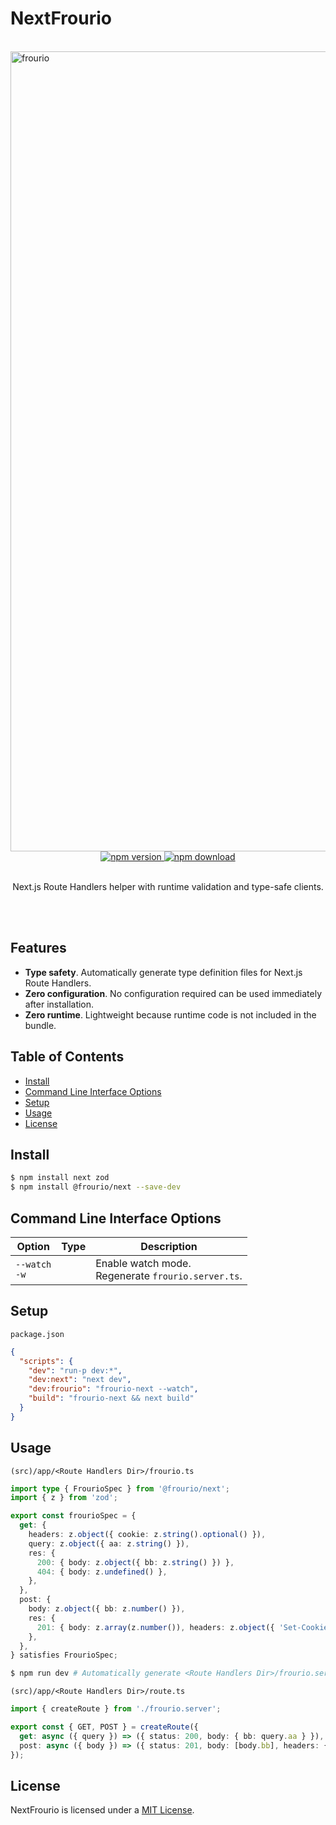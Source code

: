 # NextFrourio

<br />
<img src="https://frouriojs.github.io/frourio/assets/images/ogp.png" width="1280" alt="frourio" />

<div align="center">
  <a href="https://www.npmjs.com/package/＠frourio/next">
    <img src="https://img.shields.io/npm/v/＠frourio/next" alt="npm version" />
  </a>
  <a href="https://www.npmjs.com/package/＠frourio/next">
    <img src="https://img.shields.io/npm/dm/＠frourio/next" alt="npm download" />
  </a>
</div>
<br />
<p align="center">Next.js Route Handlers helper with runtime validation and type-safe clients.</p>
<br />
<br />

## Features

- **Type safety**. Automatically generate type definition files for Next.js Route Handlers.
- **Zero configuration**. No configuration required can be used immediately after installation.
- **Zero runtime**. Lightweight because runtime code is not included in the bundle.

## Table of Contents

- [Install](#Install)
- [Command Line Interface Options](#CLI-options)
- [Setup](#Setup)
- [Usage](#Usage)
- [License](#License)

## Install

```sh
$ npm install next zod
$ npm install @frourio/next --save-dev
```

<a id="CLI-options"></a>

## Command Line Interface Options

<table>
  <thead>
    <tr>
      <th>Option</th>
      <th>Type</th>
      <th>Description</th>
    </tr>
  </thead>
  <tbody>
    <tr>
      <td nowrap><code>--watch</code><br /><code>-w</code></td>
      <td></td>
      <td>
        Enable watch mode.<br />
        Regenerate <code>frourio.server.ts</code>.
      </td>
    </tr>
  </tbody>
</table>

## Setup

`package.json`

```json
{
  "scripts": {
    "dev": "run-p dev:*",
    "dev:next": "next dev",
    "dev:frourio": "frourio-next --watch",
    "build": "frourio-next && next build"
  }
}
```

## Usage

`(src)/app/<Route Handlers Dir>/frourio.ts`

```ts
import type { FrourioSpec } from '@frourio/next';
import { z } from 'zod';

export const frourioSpec = {
  get: {
    headers: z.object({ cookie: z.string().optional() }),
    query: z.object({ aa: z.string() }),
    res: {
      200: { body: z.object({ bb: z.string() }) },
      404: { body: z.undefined() },
    },
  },
  post: {
    body: z.object({ bb: z.number() }),
    res: {
      201: { body: z.array(z.number()), headers: z.object({ 'Set-Cookie': z.string() }) },
    },
  },
} satisfies FrourioSpec;
```

```sh
$ npm run dev # Automatically generate <Route Handlers Dir>/frourio.server.ts
```

`(src)/app/<Route Handlers Dir>/route.ts`

```ts
import { createRoute } from './frourio.server';

export const { GET, POST } = createRoute({
  get: async ({ query }) => ({ status: 200, body: { bb: query.aa } }),
  post: async ({ body }) => ({ status: 201, body: [body.bb], headers: { 'Set-Cookie': 'aaa' } }),
});
```

## License

NextFrourio is licensed under a [MIT License](https://github.com/frouriojs/next-frourio/blob/main/LICENSE).
